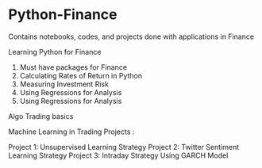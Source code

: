 # Python-Finance
Contains notebooks, codes, and projects done with applications in Finance

Learning Python for Finance

1. Must have packages for Finance
2. Calculating Rates of Return in Python
3. Measuring Investment Risk 
4. Using Regressions for Analysis
5. Using Regressions for Analysis

Algo Trading basics

Machine Learning in Trading Projects :

Project 1: Unsupervised Learning Strategy 
Project 2: Twitter Sentiment Learning Strategy
Project 3: Intraday Strategy Using GARCH Model
   


